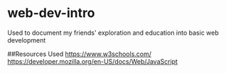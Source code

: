 # web-dev-intro
Used to document my friends' exploration and education into basic web development


##Resources Used
https://www.w3schools.com/
https://developer.mozilla.org/en-US/docs/Web/JavaScript
